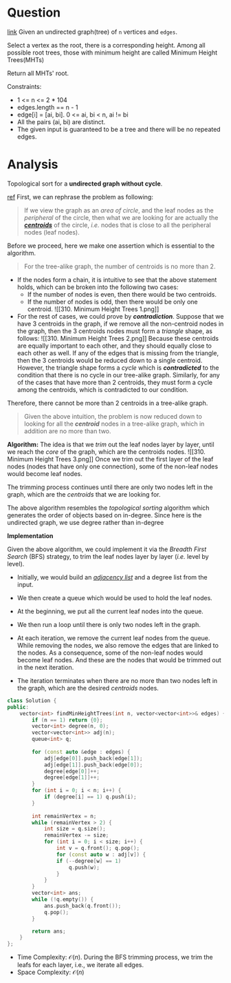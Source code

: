 # Question
[link](https://leetcode-cn.com/problems/minimum-height-trees/)
Given an undirected graph(tree) of `n` vertices and `edges`. 

Select a vertex as the root, there is a corresponding height. Among all possible root trees, those with minimum height are called Minimum Height Trees(MHTs)

Return all MHTs' root.

Constraints:
- 1 <= n <= 2 * 104
- edges.length == n - 1
- edge[i] = [ai, bi]. 0 <= ai, bi < n, ai != bi
- All the pairs (ai, bi) are distinct.
- The given input is guaranteed to be a tree and there will be no repeated edges.
# Analysis
Topological sort for a **undirected graph without cycle**.


[ref](https://leetcode.com/problems/minimum-height-trees/solution/)
First, we can rephrase the problem as following:
> If we view the graph as an _area of circle_, and the leaf nodes as the _peripheral_ of the circle, then what we are looking for are actually the **_[centroids](https://en.wikipedia.org/wiki/Centroid)_** of the circle, _i.e._ nodes that is close to all the peripheral nodes (leaf nodes).

Before we proceed, here we make one assertion which is essential to the algorithm.
> For the tree-alike graph, the number of centroids is no more than 2.
- If the nodes form a chain, it is intuitive to see that the above statement holds, which can be broken into the following two cases:
	-   If the number of nodes is even, then there would be two centroids.
	-   If the number of nodes is odd, then there would be only one centroid.
	![[310. Minimum Height Trees 1.png]]
- For the rest of cases, we could prove by **_contradiction_**. Suppose that we have 3 centroids in the graph, if we remove all the non-centroid nodes in the graph, then the 3 centroids nodes must form a _triangle_ shape, as follows:
	![[310. Minimum Height Trees 2.png]]
	Because these centroids are equally important to each other, and they should equally close to each other as well. If any of the edges that is missing from the triangle, then the 3 centroids would be reduced down to a single centroid.
	However, the triangle shape forms a _cycle_ which is **_contradicted_** to the condition that there is no cycle in our tree-alike graph. Similarly, for any of the cases that have more than 2 centroids, they must form a cycle among the centroids, which is contradicted to our condition.

Therefore, there cannot be more than 2 centroids in a tree-alike graph.

> Given the above intuition, the problem is now reduced down to looking for all the _**centroid**_ nodes in a tree-alike graph, which in addition are no more than two.

**Algorithm:**
The idea is that we _trim_ out the leaf nodes layer by layer, until we reach the _core_ of the graph, which are the centroids nodes.
![[310. Minimum Height Trees 3.png]]
Once we trim out the first layer of the leaf nodes (nodes that have only one connection), some of the non-leaf nodes would become leaf nodes.

The trimming process continues until there are only two nodes left in the graph, which are the _centroids_ that we are looking for.

The above algorithm resembles the _topological sorting_ algorithm which generates the order of objects based on in-degree. Since here is the undirected graph, we use degree rather than in-degree
    
**Implementation**

Given the above algorithm, we could implement it via the _Breadth First Search_ (BFS) strategy, to trim the leaf nodes layer by layer (_i.e._ level by level).

-   Initially, we would build an _[adjacency list](https://en.wikipedia.org/wiki/Adjacency_list)_ and a degree list  from the input.
    
-   We then create a queue which would be used to hold the leaf nodes.
    
-   At the beginning, we put all the current leaf nodes into the queue.
    
-   We then run a loop until there is only two nodes left in the graph.
    
-   At each iteration, we remove the current leaf nodes from the queue. While removing the nodes, we also remove the edges that are linked to the nodes. As a consequence, some of the non-leaf nodes would become leaf nodes. And these are the nodes that would be trimmed out in the next iteration.
    
-   The iteration terminates when there are no more than two nodes left in the graph, which are the desired _centroids_ nodes.

```cpp
class Solution {
public:
    vector<int> findMinHeightTrees(int n, vector<vector<int>>& edges) {
        if (n == 1) return {0};
        vector<int> degree(n, 0);
        vector<vector<int>> adj(n);
        queue<int> q;
        
        for (const auto &edge : edges) {
            adj[edge[0]].push_back(edge[1]);
            adj[edge[1]].push_back(edge[0]);
            degree[edge[0]]++;
            degree[edge[1]]++;
        }
        for (int i = 0; i < n; i++) {
            if (degree[i] == 1) q.push(i);
        }
        
        int remainVertex = n;
        while (remainVertex > 2) {
            int size = q.size();
            remainVertex -= size;
            for (int i = 0; i < size; i++) {
                int v = q.front(); q.pop();
                for (const auto w : adj[v]) {
                if (--degree[w] == 1)
                    q.push(w);
                }
            }
        }
        vector<int> ans;
        while (!q.empty()) {
            ans.push_back(q.front());
            q.pop();
        }

        return ans;
    }
};
```

-   Time Complexity: $\mathcal{O}(n)$. During the BFS trimming process, we trim the leafs for each layer, i.e., we iterate all edges.
-   Space Complexity: $\mathcal{O}(n)$
